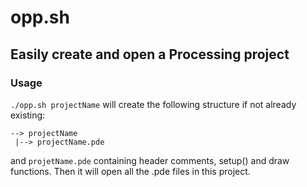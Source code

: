 # opp.sh
## Easily create and open a Processing project

### Usage
```./opp.sh projectName```
will create the following structure if not already existing:
```
--> projectName
 |--> projectName.pde
```
and `projetName.pde` containing header comments, setup() and draw functions.
Then it will open all the .pde files in this project.
